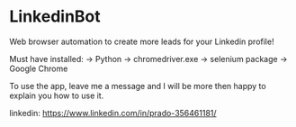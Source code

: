 # LinkedinBot

Web browser automation to create more leads for your Linkedin profile!

Must have installed:
-> Python
-> chromedriver.exe
-> selenium package
-> Google Chrome

To use the app, leave me a message and I will be more then happy to explain you how to use it.

linkedin: https://www.linkedin.com/in/prado-356461181/
